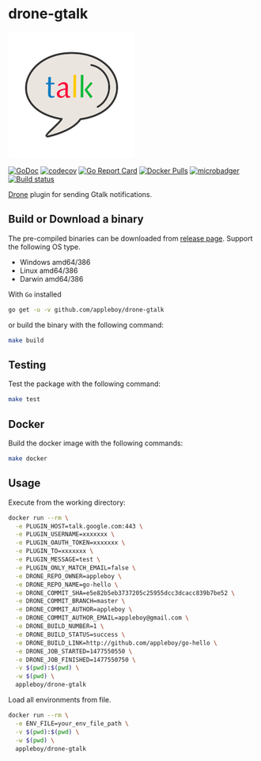 # drone-gtalk

![logo](images/logo.png)

[![GoDoc](https://godoc.org/github.com/appleboy/drone-gtalk?status.svg)](https://godoc.org/github.com/appleboy/drone-gtalk)
[![codecov](https://codecov.io/gh/appleboy/drone-gtalk/branch/master/graph/badge.svg)](https://codecov.io/gh/appleboy/drone-gtalk)
[![Go Report Card](https://goreportcard.com/badge/github.com/appleboy/drone-gtalk)](https://goreportcard.com/report/github.com/appleboy/drone-gtalk)
[![Docker Pulls](https://img.shields.io/docker/pulls/appleboy/drone-gtalk.svg)](https://hub.docker.com/r/appleboy/drone-gtalk/)
[![microbadger](https://images.microbadger.com/badges/image/appleboy/drone-gtalk.svg)](https://microbadger.com/images/appleboy/drone-gtalk "Get your own image badge on microbadger.com")
[![Build status](https://ci.appveyor.com/api/projects/status/d7t9jb5ouoa7tk6i?svg=true)](https://ci.appveyor.com/project/appleboy/drone-gtalk)

[Drone](https://github.com/drone/drone) plugin for sending Gtalk notifications.

## Build or Download a binary

The pre-compiled binaries can be downloaded from [release page](https://github.com/appleboy/drone-gtalk/releases). Support the following OS type.

* Windows amd64/386
* Linux amd64/386
* Darwin amd64/386

With `Go` installed

```sh
go get -u -v github.com/appleboy/drone-gtalk
```

or build the binary with the following command:

```sh
make build
```

## Testing

Test the package with the following command:

```sh
make test
```

## Docker

Build the docker image with the following commands:

```sh
make docker
```

## Usage

Execute from the working directory:

```bash
docker run --rm \
  -e PLUGIN_HOST=talk.google.com:443 \
  -e PLUGIN_USERNAME=xxxxxxx \
  -e PLUGIN_OAUTH_TOKEN=xxxxxxx \
  -e PLUGIN_TO=xxxxxxx \
  -e PLUGIN_MESSAGE=test \
  -e PLUGIN_ONLY_MATCH_EMAIL=false \
  -e DRONE_REPO_OWNER=appleboy \
  -e DRONE_REPO_NAME=go-hello \
  -e DRONE_COMMIT_SHA=e5e82b5eb3737205c25955dcc3dcacc839b7be52 \
  -e DRONE_COMMIT_BRANCH=master \
  -e DRONE_COMMIT_AUTHOR=appleboy \
  -e DRONE_COMMIT_AUTHOR_EMAIL=appleboy@gmail.com \
  -e DRONE_BUILD_NUMBER=1 \
  -e DRONE_BUILD_STATUS=success \
  -e DRONE_BUILD_LINK=http://github.com/appleboy/go-hello \
  -e DRONE_JOB_STARTED=1477550550 \
  -e DRONE_JOB_FINISHED=1477550750 \
  -v $(pwd):$(pwd) \
  -w $(pwd) \
  appleboy/drone-gtalk
```

Load all environments from file.

```bash
docker run --rm \
  -e ENV_FILE=your_env_file_path \
  -v $(pwd):$(pwd) \
  -w $(pwd) \
  appleboy/drone-gtalk
```
